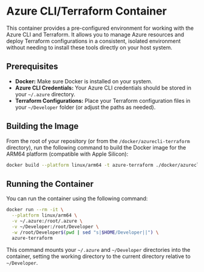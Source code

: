 # Azure CLI/Terraform Container

This container provides a pre-configured environment for working with the Azure CLI and Terraform. It allows you to manage Azure resources and deploy Terraform configurations in a consistent, isolated environment without needing to install these tools directly on your host system.

## Prerequisites

- **Docker:** Make sure Docker is installed on your system.
- **Azure CLI Credentials:** Your Azure CLI credentials should be stored in your `~/.azure` directory.
- **Terraform Configurations:** Place your Terraform configuration files in your `~/Developer` folder (or adjust the paths as needed).

## Building the Image

From the root of your repository (or from the `/docker/azurecli-terraform` directory), run the following command to build the Docker image for the ARM64 platform (compatible with Apple Silicon):

```bash
docker build --platform linux/arm64 -t azure-terraform ./docker/azurecli-terraform
```

## Running the Container

You can run the container using the following command:

```bash
docker run --rm -it \
  --platform linux/arm64 \
  -v ~/.azure:/root/.azure \
  -v ~/Developer:/root/Developer \
  -w /root/Developer$(pwd | sed "s|$HOME/Developer||") \
  azure-terraform
```

This command mounts your `~/.azure` and `~/Developer` directories into the container, setting the working directory to the current directory relative to `~/Developer`.
